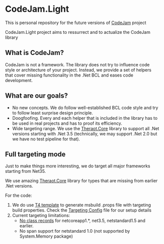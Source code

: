 # CodeJam.Light
This is personal repository for the future versions of [CodeJam](https://github.com/rsdn/CodeJam) project

CodeJam.Light project aims to ressurrect and to actualize the CodeJam library

## What is CodeJam?
CodeJam is not a framework. The library does not try to influence code style
or architecture of your project. Instead, we provide a set of helpers that
cover missing functionality in the .Net BCL and eases code development.

## What are our goals?

* No new concepts. We do follow well-established BCL code style and try
to follow least surprise design principle.
* Doogfoofing. Every and each helper that is included in the library
has to be used in real projects and has to proof its efficiency.
* Wide targeting range. We use the [Theraot.Core](https://github.com/theraot/Theraot/) library to
support all .Net versions starting with .Net 3.5
(technically, we may support .Net 2.0 but we have no test pipeline for that).

## Full targeting mode

Just to make things more interesting, we do target all major frameworks starting from Net35.

We use amazing [Theraot.Core](https://github.com/theraot/Theraot/) library for types 
that are missing from earlier .Net versions.

For the code:
1. We do use [T4 template](build/Props/CodeJam.Targeting.tt) to generate msbuild .props file with targeting build properties.
   Check the [Targeting Config](build/Props/CodeJam.Targeting.Config.ttinclude) file for our setup details
1. Current targeting limitations:
   * [No class records](https://github.com/dotnet/roslyn/issues/55812) for netcoreapp1.\*, net3.5, netstandard1.5 and earlier.
   * No span support for netstandard 1.0 (not supported by System.Memory package)
